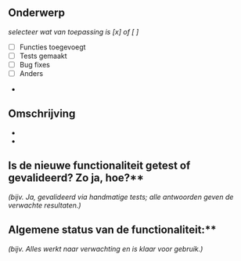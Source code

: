 ## Onderwerp
_selecteer wat van toepassing is [x] of [ ]_ 
- [ ] Functies toegevoegt
- [ ] Tests gemaakt
- [ ] Bug fixes
- [ ] Anders
- 
## Omschrijving
- 
- 

## Is de nieuwe functionaliteit getest of gevalideerd? Zo ja, hoe?**  
_(bijv. Ja, gevalideerd via handmatige tests; alle antwoorden geven de verwachte resultaten.)_


## Algemene status van de functionaliteit:**   
_(bijv. Alles werkt naar verwachting en is klaar voor gebruik.)_

